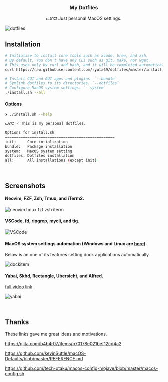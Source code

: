 <br />

<h3 align="center">My Dotfiles</h3>
<p align="center">ᓚᘏᗢ Just personal MacOS settings.</p>

<img alt="dotfiles" src="https://user-images.githubusercontent.com/41639488/87299629-5fdeac80-c547-11ea-975c-b3019fed3efe.png">

<br />

## Installation

```bash
# Initialize to install core tools such as xcode, brew, and zsh.
# By default, You don't have any CLI such as git, make, nor wget.
# This uses only by curl and bash, and it will be completed automatically.
curl https://raw.githubusercontent.com/ryuta69/dotfiles/master/install.sh | /bin/bash -s -- --init

# Install CUI and GUI apps and plugins. `--bundle`
# Symlink dotfiles to its directories. `--dotfiles`
# Configure MacOS system settings. `--system`
./install.sh --all
```

#### Options

```bash
❯ ./install.sh --help

ᓚᘏᗢ < This is my personal dotfiles.

Options for install.sh
=================================================
init:     Core intialization
bundle:   Package installation
system:   MacOS system setting
dotfiles: Dotfiles installation
all:      All installations (except init)
```

<br />

## Screenshots

#### Neovim, FZF, Zsh, Tmux, and iTerm2.

<img alt="neovim tmux fzf zsh iterm" src="https://user-images.githubusercontent.com/41639488/87268147-a363f700-c504-11ea-8164-b6c5a56d038c.png">

#### VSCode, fd, ripgrep, mycli, and tig.

<img alt="VSCode" src="https://user-images.githubusercontent.com/41639488/87298970-20fc2700-c546-11ea-8786-dbfbf6988cea.png">

#### MacOS system settings automation (Windows and Linux are [here](https://github.com/ryuta69/dotfiles/tree/master/system/.windows_and_linux)).

Below is an one of its features setting dock applications automatically.

![dockitem](https://user-images.githubusercontent.com/41639488/79629823-76af7600-8187-11ea-8a5c-39f49caf4159.gif)

#### Yabai, Skhd, Rectangle, Ubersicht, and Alfred.

[full video link](https://youtu.be/Gv_rnu-dDOs)

![yabai](https://user-images.githubusercontent.com/41639488/86599039-09b6ba00-bfd9-11ea-9c31-6a78648deb3b.gif)

<br />

## Thanks
These links gave me great ideas and motivations.

https://qiita.com/b4b4r07/items/b70178e021bef12cd4a2

https://github.com/kevinSuttle/macOS-Defaults/blob/master/REFERENCE.md

https://github.com/tech-otaku/macos-config-mojave/blob/master/macos-config.sh
